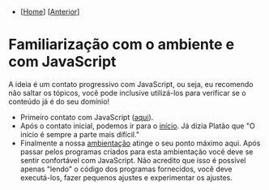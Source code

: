 - \[[Home](https://github.com/kyriosdata/js)\] \[[Anterior](ambiente.md)\]

# Familiarização com o ambiente e com JavaScript

A ideia é um contato progressivo com JavaScript, ou seja, eu recomendo não saltar os tópicos, você pode inclusive utilizá-los para verificar se o conteúdo já é do seu domínio!

- Primeiro contato com JavaScript ([aqui](../topicos/primeiro)). 
- Após o contato inicial, podemos ir para o [início](inicio). Já dizia Platão que "O início é sempre a parte mais difícil."
- Finalmente a nossa [ambientação](ambientacao) atinge o seu ponto máximo aqui. Após passar pelos programas criados para esta ambientação você deve se sentir confortável com JavaScript. Não acredito que isso é possível apenas "lendo" o código dos programas fornecidos, você deve executá-los, fazer pequenos ajustes e experimentar os ajustes.

